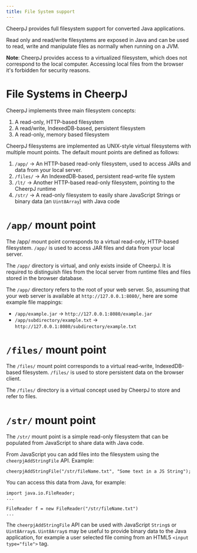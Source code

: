 ```yaml
---
title: File System support
---
```


CheerpJ provides full filesystem support for converted Java applications. 

Read only and read/write filesystems are exposed in Java and can be used to read, write and manipulate files as normally when running on a JVM.

**Note**: CheerpJ provides access to a virtualized filesystem, which does not correspond to the local computer. Accessing local files from the browser it's forbidden for security reasons.

# File Systems in CheerpJ

CheerpJ implements three main filesystem concepts:
1. A read-only, HTTP-based filesystem
2. A read/write, IndexedDB-based, persistent filesystem
3. A read-only, memory based filesystem

CheerpJ filesystems are implemented as UNIX-style virtual filesystems with multiple mount points. The default mount points are defined as follows:
1. ```/app/``` → An HTTP-based read-only filesystem, used to access JARs and data from your local server.
2. ```/files/``` → An IndexedDB-based, persistent read-write file system
3. ```/lt/``` → Another HTTP-based read-only filesystem, pointing to the CheerpJ runtime
4. ```/str/``` → A read-only filesystem to easily share JavaScript Strings or binary data (an ```Uint8Array```) with Java code

# ```/app/``` mount point
The /app/ mount point corresponds to a virtual read-only, HTTP-based filesystem. ```/app/``` is used to access JAR files and data from your local server.

The ```/app/``` directory is virtual, and only exists inside of CheerpJ. It is required to distinguish files from the local server from runtime files and files stored in the browser database. 

The ```/app/``` directory refers to the root of your web server. So, assuming that your web server is available at ```http://127.0.0.1:8080/```, here are some example file mappings:

* ```/app/example.jar``` → ```http://127.0.0.1:8080/example.jar```
* ```/app/subdirectory/example.txt``` → ```http://127.0.0.1:8080/subdirectory/example.txt```

# ```/files/``` mount point
The ```/files/``` mount point corresponds to a virtual read-write, IndexedDB-based filesystem. ```/files/``` is used to store persistent data on the browser client.

The ```/files/``` directory is a virtual concept used by CheerpJ to store and refer to files. 

# ```/str/``` mount point
The ```/str/``` mount point is a simple read-only filesystem that can be populated from JavaScript to share data with Java code.

From JavaScript you can add files into the filesystem using the ```cheerpjAddStringFile``` API. Example:

```
cheerpjAddStringFile("/str/fileName.txt", "Some text in a JS String");
```

You can access this data from Java, for example:

```
import java.io.FileReader;
...

FileReader f = new FileReader("/str/fileName.txt")
...
```

The ```cheerpjAddStringFile``` API can be used with JavaScript ```String```s or ```Uint8Array```s. ```Uint8Array```s may be useful to provide binary data to the Java application, for example a user selected file coming from an HTML5 ```<input type="file">``` tag.
